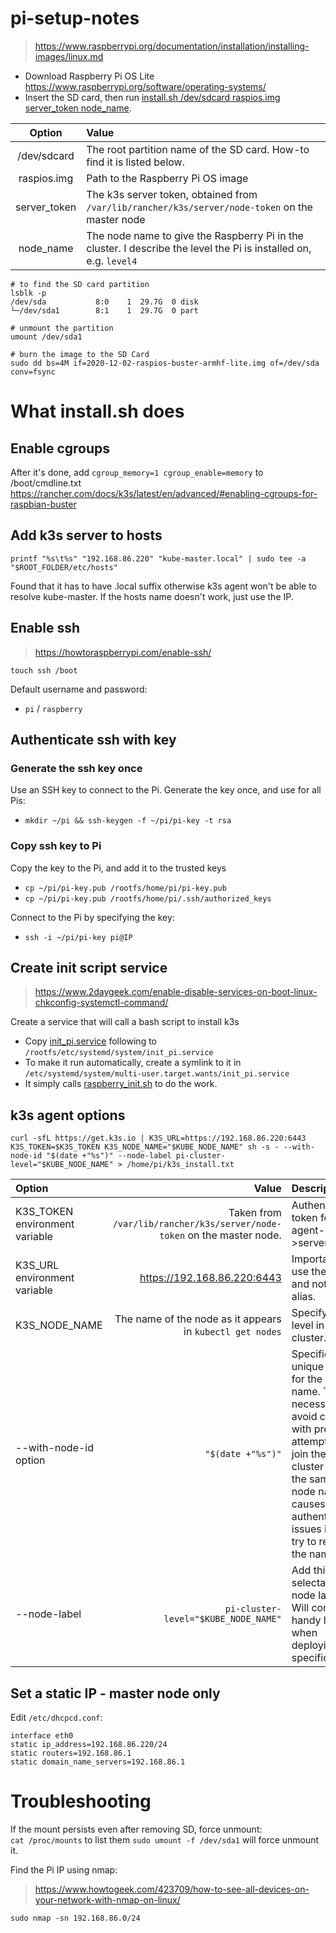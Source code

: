 # pi-setup-notes
> https://www.raspberrypi.org/documentation/installation/installing-images/linux.md
- Download Raspberry Pi OS Lite https://www.raspberrypi.org/software/operating-systems/
- Insert the SD card, then run [install.sh /dev/sdcard raspios.img server_token node_name](install.sh).

| Option |  Value  |
|:-----:|:--------|
| /dev/sdcard | The root partition name of the SD card. How-to find it is listed below. |
| raspios.img  | Path to the Raspberry Pi OS image |
| server_token | The k3s server token, obtained from `/var/lib/rancher/k3s/server/node-token` on the master node |
| node_name | The node name to give the Raspberry Pi in the cluster. I describe the level the Pi is installed on, e.g. `level4` |

```
# to find the SD card partition
lsblk -p
/dev/sda           8:0    1  29.7G  0 disk 
└─/dev/sda1        8:1    1  29.7G  0 part
 
# unmount the partition
umount /dev/sda1

# burn the image to the SD Card
sudo dd bs=4M if=2020-12-02-raspios-buster-armhf-lite.img of=/dev/sda conv=fsync 
```

# What install.sh does

## Enable cgroups
After it's done, add `cgroup_memory=1 cgroup_enable=memory` to /boot/cmdline.txt
https://rancher.com/docs/k3s/latest/en/advanced/#enabling-cgroups-for-raspbian-buster

## Add k3s server to hosts
`printf "%s\t%s" "192.168.86.220" "kube-master.local" | sudo tee -a "$ROOT_FOLDER/etc/hosts"`

Found that it has to have .local suffix otherwise k3s agent won't be able
to resolve kube-master. If the hosts name doesn't work, just use the IP.

## Enable ssh
> https://howtoraspberrypi.com/enable-ssh/

`touch ssh /boot`

Default username and password:
- `pi` / `raspberry`

## Authenticate ssh with key
### Generate the ssh key once
Use an SSH key to connect to the Pi. 
Generate the key once, and use for all Pis:
- `mkdir ~/pi && ssh-keygen -f ~/pi/pi-key -t rsa`
  
### Copy ssh key to Pi
Copy the key to the Pi, and add it to the trusted keys
- `cp ~/pi/pi-key.pub /rootfs/home/pi/pi-key.pub`
- `cp ~/pi/pi-key.pub /rootfs/home/pi/.ssh/authorized_keys`

Connect to the Pi by specifying the key:
- `ssh -i ~/pi/pi-key pi@IP`

## Create init script service
> https://www.2daygeek.com/enable-disable-services-on-boot-linux-chkconfig-systemctl-command/

Create a service that will call a bash script to install k3s
- Copy [init_pi.service](./init_pi.service) following to `/rootfs/etc/systemd/system/init_pi.service`
- To make it run automatically, create a symlink to it in `/etc/systemd/system/multi-user.target.wants/init_pi.service` 
- It simply calls [raspberry_init.sh](raspberry_init.sh) to do the work.

## k3s agent options
`curl -sfL https://get.k3s.io | K3S_URL=https://192.168.86.220:6443 K3S_TOKEN=$K3S_TOKEN K3S_NODE_NAME="$KUBE_NODE_NAME" sh -s - --with-node-id "$(date +"%s")" --node-label pi-cluster-level="$KUBE_NODE_NAME" > /home/pi/k3s_install.txt`

| Option |  Value  | Description |
|:-----|--------:|:------|
| K3S_TOKEN environment variable  | Taken from `/var/lib/rancher/k3s/server/node-token` on the master node. | Authentication token for agent->server. |
| K3S_URL environment variable  |  https://192.168.86.220:6443 | Important to use the IP, and not an alias. |
| K3S_NODE_NAME | The name of the node as it appears in `kubectl get nodes` | Specify the level in the cluster. |
| --with-node-id option | ` "$(date +"%s")"` | Specifies a unique suffix for the node name. This is necessary to avoid conflicts with previous attempts to join the cluster under the same node name. It causes authentication issues if you try to re-use the name. |
| --node-label | `pi-cluster-level="$KUBE_NODE_NAME"` | Add this is a selectable node label. Will come in handy later when deploying to specific Pis |  


## Set a static IP - master node only

Edit `/etc/dhcpcd.conf`:
```
interface eth0
static ip_address=192.168.86.220/24
static routers=192.168.86.1
static domain_name_servers=192.168.86.1
```

# Troubleshooting
If the mount persists even after removing SD, force unmount: \
`cat /proc/mounts` to list them
`sudo umount -f /dev/sda1` will force unmount it.

Find the Pi IP using nmap:
> https://www.howtogeek.com/423709/how-to-see-all-devices-on-your-network-with-nmap-on-linux/

`sudo nmap -sn 192.168.86.0/24`